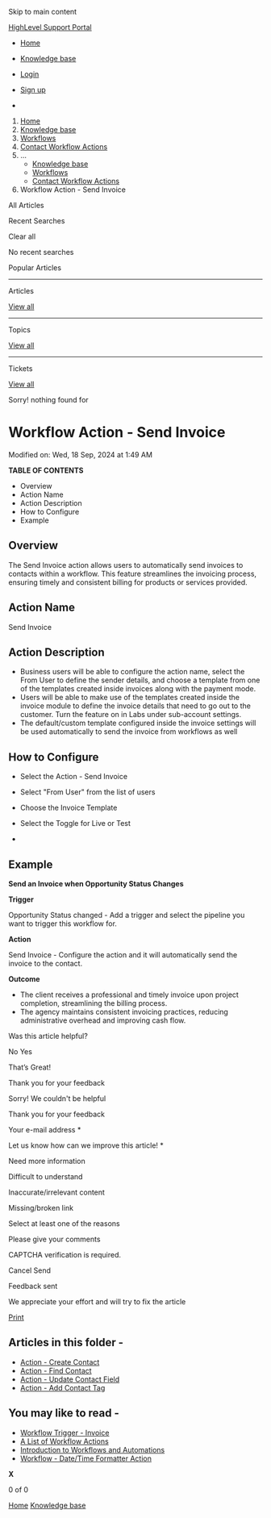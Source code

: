 Skip to main content

[ HighLevel Support Portal ](https://help.gohighlevel.com)

  * [ Home ](/support/home)
  * [ Knowledge base ](/support/solutions)

  * [Login](/support/login)
  * [Sign up](/support/signup)
  * 

  1. [Home](/support/home)
  2. [Knowledge base](/support/solutions)
  3. [Workflows](/support/solutions/48000455132)
  4. [Contact Workflow Actions](/support/solutions/folders/155000000748)
  5. ... 
     * [Knowledge base](/support/solutions)
     * [Workflows](/support/solutions/48000455132)
     * [Contact Workflow Actions](/support/solutions/folders/155000000748)
  6. Workflow Action - Send Invoice

All  Articles 

Recent Searches

Clear all

No recent searches

Popular Articles

* * *

Articles

[View all](/support/search/solutions)

* * *

Topics

[View all](/support/search/topics)

* * *

Tickets

[View all](/support/search/tickets)

Sorry! nothing found for   

# Workflow Action - Send Invoice

Modified on: Wed, 18 Sep, 2024 at 1:49 AM

**TABLE OF CONTENTS**

  * Overview
  * Action Name
  * Action Description
  * How to Configure
  * Example

##   

## Overview

The Send Invoice action allows users to automatically send invoices to contacts within a workflow. This feature streamlines the invoicing process, ensuring timely and consistent billing for products or services provided. 

## Action Name

Send Invoice

## Action Description

  * Business users will be able to configure the action name, select the From User to define the sender details, and choose a template from one of the templates created inside invoices along with the payment mode. 
  * Users will be able to make use of the templates created inside the invoice module to define the invoice details that need to go out to the customer. Turn the feature on in Labs under sub-account settings.
  * The default/custom template configured inside the invoice settings will be used automatically to send the invoice from workflows as well

## How to Configure

  * Select the Action - Send Invoice
  * Select "From User" from the list of users
  * Choose the Invoice Template
  * Select the Toggle for Live or Test

  * 

## Example

**Send an Invoice when Opportunity Status Changes**

**Trigger**

Opportunity Status changed - Add a trigger and select the pipeline you want to trigger this workflow for.

**Action**

Send Invoice - Configure the action and it will automatically send the invoice to the contact.

**Outcome**

  * The client receives a professional and timely invoice upon project completion, streamlining the billing process.
  * The agency maintains consistent invoicing practices, reducing administrative overhead and improving cash flow.

Was this article helpful?

No  Yes 

That’s Great!

Thank you for your feedback

Sorry! We couldn't be helpful

Thank you for your feedback

Your e-mail address *

Let us know how can we improve this article! *

Need more information 

Difficult to understand 

Inaccurate/irrelevant content 

Missing/broken link 

Select at least one of the reasons 

Please give your comments 

CAPTCHA verification is required. 

Cancel  Send 

Feedback sent

We appreciate your effort and will try to fix the article

[Print](javascript:print\(\))

## Articles in this folder -

  * [Action - Create Contact](/support/solutions/articles/155000002685-action-create-contact)
  * [Action - Find Contact](/support/solutions/articles/155000002686-action-find-contact)
  * [Action - Update Contact Field](/support/solutions/articles/155000002688-action-update-contact-field)
  * [Action - Add Contact Tag](/support/solutions/articles/155000003111-action-add-contact-tag)

## You may like to read -

  * [Workflow Trigger - Invoice](/support/solutions/articles/155000002835-workflow-trigger-invoice)
  * [A List of Workflow Actions](/support/solutions/articles/155000002294-a-list-of-workflow-actions)
  * [Introduction to Workflows and Automations](/support/solutions/articles/155000002445-introduction-to-workflows-and-automations)
  * [Workflow - Date/Time Formatter Action](/support/solutions/articles/48001237982-workflow-date-time-formatter-action)

**X**

0 of 0 []()

[Home](/support/home) [Knowledge base](/support/solutions)
